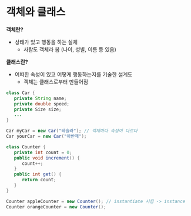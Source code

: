 # 객체와 클래스

**객체란?**
- 상태가 있고 행동을 하는 실체
   - 사람도 객체라 봄 (나이, 성별, 이름 등 있음)

**클래스란?**
- 어떠한 속성이 있고 어떻게 행동하는지를 기술한 설계도
   - 객체는 클래스로부터 만들어짐

```java
class Car {
   private String name;
   private double speed;
   private Size size;
   ...
}

Car myCar = new Car("테슬라"); // 객체마다 속성이 다르다
Car yourCar = new Car("아반떼");

class Counter {
   private int count = 0;
   public void increment() {
      count++;
   }
   public int get() {
      return count;
   }
}

Counter appleCounter = new Counter(); // instantiate 시킴 -> instance
Counter orangeCounter = new Counter();
```